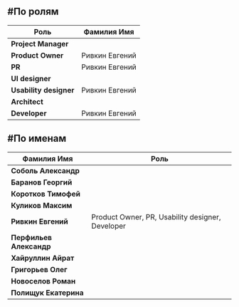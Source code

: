 #По ролям
---------
Роль | Фамилия Имя
-----|------------
|**Project Manager**|
|**Product Owner**| Ривкин Евгений
|**PR**| Ривкин Евгений
|**UI designer**|
|**Usability designer**| Ривкин Евгений
|**Аrchitect**|
|**Developer**| Ривкин Евгений

#По именам
----------
Фамилия Имя | Роль
-------------|------
|**Соболь Александр**|
|**Баранов Георгий**|
|**Коротков Тимофей**|
|**Куликов Максим**|
|**Ривкин Евгений**| Product Owner, PR, Usability designer, Developer
|**Перфильев Александр**|
|**Хайруллин Айрат**|
|**Григорьев Олег**|
|**Новоселов Роман**|
|**Полищук Екатерина**|

